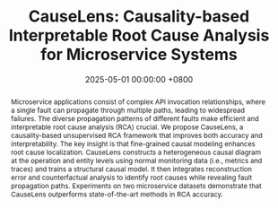 ---
title:          "CauseLens: Causality-based Interpretable Root Cause Analysis for Microservice Systems"
date:           2025-05-01 00:00:00 +0800
selected:       false
pub:            >-
                In IEEE/ACM International Symposium on Quality of Service
pub_pre:        >-
                <span class="badge badge-pill badge-custom badge-success">IWQoS'25 (CCF B)</span>
# <span class="badge badge-pill badge-custom badge-info">FSE'24</span>
# pub_post:       'Under review.'
# pub_last:       '🏆 <span style="color:red"><b>Best Paper Award</b></span>'
abstract: >-
    Microservice applications consist of complex API invocation relationships, where a single fault can propagate through multiple paths, leading to widespread failures. The diverse propagation patterns of different faults make efficient and interpretable root cause analysis (RCA) crucial. We propose CauseLens, a causality-based unsupervised RCA framework that improves both accuracy and interpretability. The key insight is that fine-grained causal modeling enhances root cause localization. CauseLens constructs a heterogeneous causal diagram at the operation and entity levels using normal monitoring data (i.e., metrics and traces) and trains a structural causal model. It then integrates reconstruction error and counterfactual analysis to identify root causes while revealing fault propagation paths. Experiments on two microservice datasets demonstrate that CauseLens outperforms state-of-the-art methods in RCA accuracy. 
# cover:          assets/images/covers/Prism-cover.png
authors:
  - Qihan Liu
  - Pengfei Chen†
  - Guangba Yu
  - Yuanhao Lai 
  - Xiaoyun Li

links:
  Paper: 
  Project: 
  DOI: 
  BibTex: 
  Arxiv: 
---